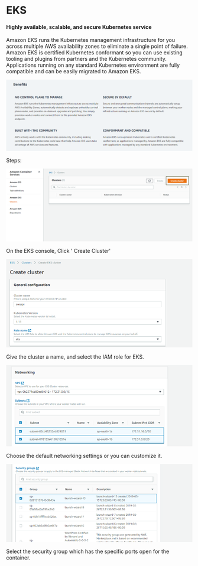 # EKS

#### Highly available, scalable, and secure Kubernetes service <a id="Highly_available.2C_scalable.2C_and_secure_Kubernetes_service"></a>

Amazon EKS runs the Kubernetes management infrastructure for you across multiple AWS availability zones to eliminate a single point of failure. Amazon EKS is certified Kubernetes conformant so you can use existing tooling and plugins from partners and the Kubernetes community. Applications running on any standard Kubernetes environment are fully compatible and can be easily migrated to Amazon EKS.

![](../../.gitbook/assets/image%20%2813%29.png)

Steps:

![](../../.gitbook/assets/image%20%2885%29.png)

On the EKS console, Click ' Create Cluster'

![](../../.gitbook/assets/image%20%2856%29.png)

Give the cluster a name, and select the IAM role for EKS.

![](../../.gitbook/assets/image%20%28104%29.png)

Choose the default networking settings or you can customize it.

![](../../.gitbook/assets/image%20%2894%29.png)

Select the security group which has the specific ports open for the container.



